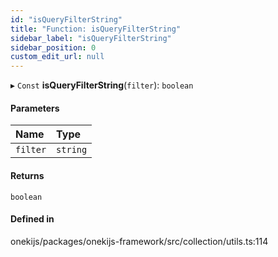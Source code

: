 ```yaml
---
id: "isQueryFilterString"
title: "Function: isQueryFilterString"
sidebar_label: "isQueryFilterString"
sidebar_position: 0
custom_edit_url: null
---
```


▸ `Const` **isQueryFilterString**(`filter`): `boolean`

#### Parameters

| Name | Type |
| :------ | :------ |
| `filter` | `string` |

#### Returns

`boolean`

#### Defined in

onekijs/packages/onekijs-framework/src/collection/utils.ts:114
